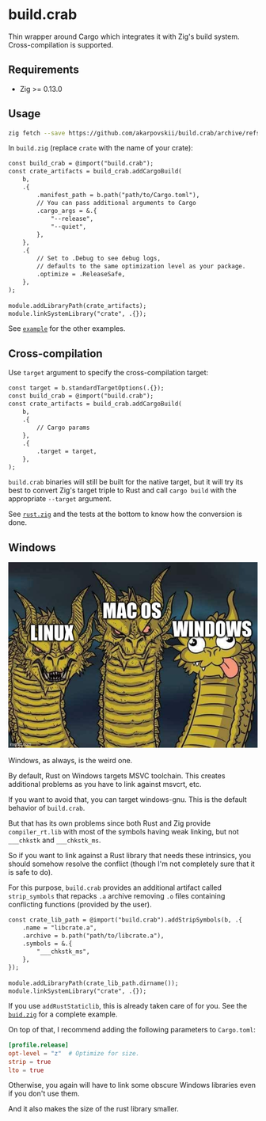 # build.crab

Thin wrapper around Cargo which integrates it with Zig's build system. <br>
Cross-compilation is supported.

## Requirements

* Zig >= 0.13.0

## Usage

```sh
zig fetch --save https://github.com/akarpovskii/build.crab/archive/refs/tags/v0.1.6.tar.gz
```

In `build.zig` (replace `crate` with the name of your crate):
```zig
const build_crab = @import("build.crab");
const crate_artifacts = build_crab.addCargoBuild(
    b,
    .{
        .manifest_path = b.path("path/to/Cargo.toml"),
        // You can pass additional arguments to Cargo
        .cargo_args = &.{
            "--release",
            "--quiet",
        },
    },
    .{
        // Set to .Debug to see debug logs,
        // defaults to the same optimization level as your package.
        .optimize = .ReleaseSafe,
    },
);

module.addLibraryPath(crate_artifacts);
module.linkSystemLibrary("crate", .{});
```

See [`example`](./example/build.zig) for the other examples.

## Cross-compilation

Use `target` argument to specify the cross-compilation target:

```zig
const target = b.standardTargetOptions(.{});
const build_crab = @import("build.crab");
const crate_artifacts = build_crab.addCargoBuild(
    b,
    .{
        // Cargo params
    },
    .{
        .target = target,
    },
);
```

`build.crab` binaries will still be built for the native target, but it will try its best to convert Zig's target triple to Rust and call `cargo build` with the appropriate `--target` argument.

See [`rust.zig`](src/rust.zig) and the tests at the bottom to know how the conversion is done.

## Windows

![Hydra meme with Windows as the weird head!](./images/windows%20is%20the%20weird%20one.jpeg)

Windows, as always, is the weird one.

By default, Rust on Windows targets MSVC toolchain. This creates additional problems as you have to link against msvcrt, etc.

If you want to avoid that, you can target windows-gnu. This is the default behavior of `build.crab`.

But that has its own problems since both Rust and Zig provide `compiler_rt.lib` with most of the symbols having weak linking, but not `___chkstk` and `___chkstk_ms`.

So if you want to link against a Rust library that needs these intrinsics, you should somehow resolve the conflict (though I'm not completely sure that it is safe to do).

For this purpose, `build.crab` provides an additional artifact called `strip_symbols` that repacks `.a` archive removing `.o` files containing conflicting functions (provided by the user).

```zig
const crate_lib_path = @import("build.crab").addStripSymbols(b, .{
    .name = "libcrate.a",
    .archive = b.path("path/to/libcrate.a"),
    .symbols = &.{
        "___chkstk_ms",
    },
});

module.addLibraryPath(crate_lib_path.dirname());
module.linkSystemLibrary("crate", .{});
```

If you use `addRustStaticlib`, this is already taken care of for you. See the [`buid.zig`](./example/build.zig) for a complete example.

On top of that, I recommend adding the following parameters to `Cargo.toml`:

```toml
[profile.release]
opt-level = "z"  # Optimize for size.
strip = true
lto = true
```

Otherwise, you again will have to link some obscure Windows libraries even if you don't use them.

And it also makes the size of the rust library smaller.
